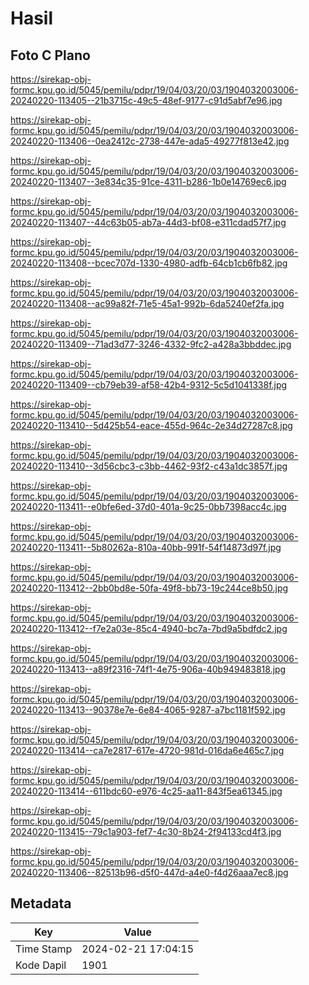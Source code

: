 # Hasil

## Foto C Plano

https://sirekap-obj-formc.kpu.go.id/5045/pemilu/pdpr/19/04/03/20/03/1904032003006-20240220-113405--21b3715c-49c5-48ef-9177-c91d5abf7e96.jpg

https://sirekap-obj-formc.kpu.go.id/5045/pemilu/pdpr/19/04/03/20/03/1904032003006-20240220-113406--0ea2412c-2738-447e-ada5-49277f813e42.jpg

https://sirekap-obj-formc.kpu.go.id/5045/pemilu/pdpr/19/04/03/20/03/1904032003006-20240220-113407--3e834c35-91ce-4311-b286-1b0e14769ec6.jpg

https://sirekap-obj-formc.kpu.go.id/5045/pemilu/pdpr/19/04/03/20/03/1904032003006-20240220-113407--44c63b05-ab7a-44d3-bf08-e311cdad57f7.jpg

https://sirekap-obj-formc.kpu.go.id/5045/pemilu/pdpr/19/04/03/20/03/1904032003006-20240220-113408--bcec707d-1330-4980-adfb-64cb1cb6fb82.jpg

https://sirekap-obj-formc.kpu.go.id/5045/pemilu/pdpr/19/04/03/20/03/1904032003006-20240220-113408--ac99a82f-71e5-45a1-992b-6da5240ef2fa.jpg

https://sirekap-obj-formc.kpu.go.id/5045/pemilu/pdpr/19/04/03/20/03/1904032003006-20240220-113409--71ad3d77-3246-4332-9fc2-a428a3bbddec.jpg

https://sirekap-obj-formc.kpu.go.id/5045/pemilu/pdpr/19/04/03/20/03/1904032003006-20240220-113409--cb79eb39-af58-42b4-9312-5c5d1041338f.jpg

https://sirekap-obj-formc.kpu.go.id/5045/pemilu/pdpr/19/04/03/20/03/1904032003006-20240220-113410--5d425b54-eace-455d-964c-2e34d27287c8.jpg

https://sirekap-obj-formc.kpu.go.id/5045/pemilu/pdpr/19/04/03/20/03/1904032003006-20240220-113410--3d56cbc3-c3bb-4462-93f2-c43a1dc3857f.jpg

https://sirekap-obj-formc.kpu.go.id/5045/pemilu/pdpr/19/04/03/20/03/1904032003006-20240220-113411--e0bfe6ed-37d0-401a-9c25-0bb7398acc4c.jpg

https://sirekap-obj-formc.kpu.go.id/5045/pemilu/pdpr/19/04/03/20/03/1904032003006-20240220-113411--5b80262a-810a-40bb-991f-54f14873d97f.jpg

https://sirekap-obj-formc.kpu.go.id/5045/pemilu/pdpr/19/04/03/20/03/1904032003006-20240220-113412--2bb0bd8e-50fa-49f8-bb73-19c244ce8b50.jpg

https://sirekap-obj-formc.kpu.go.id/5045/pemilu/pdpr/19/04/03/20/03/1904032003006-20240220-113412--f7e2a03e-85c4-4940-bc7a-7bd9a5bdfdc2.jpg

https://sirekap-obj-formc.kpu.go.id/5045/pemilu/pdpr/19/04/03/20/03/1904032003006-20240220-113413--a89f2316-74f1-4e75-906a-40b949483818.jpg

https://sirekap-obj-formc.kpu.go.id/5045/pemilu/pdpr/19/04/03/20/03/1904032003006-20240220-113413--90378e7e-6e84-4065-9287-a7bc1181f592.jpg

https://sirekap-obj-formc.kpu.go.id/5045/pemilu/pdpr/19/04/03/20/03/1904032003006-20240220-113414--ca7e2817-617e-4720-981d-016da6e465c7.jpg

https://sirekap-obj-formc.kpu.go.id/5045/pemilu/pdpr/19/04/03/20/03/1904032003006-20240220-113414--611bdc60-e976-4c25-aa11-843f5ea61345.jpg

https://sirekap-obj-formc.kpu.go.id/5045/pemilu/pdpr/19/04/03/20/03/1904032003006-20240220-113415--79c1a903-fef7-4c30-8b24-2f94133cd4f3.jpg

https://sirekap-obj-formc.kpu.go.id/5045/pemilu/pdpr/19/04/03/20/03/1904032003006-20240220-113406--82513b96-d5f0-447d-a4e0-f4d26aaa7ec8.jpg


## Metadata

| Key        | Value               |
| ---------- | ------------------- |
| Time Stamp | 2024-02-21 17:04:15 |
| Kode Dapil | 1901                |



